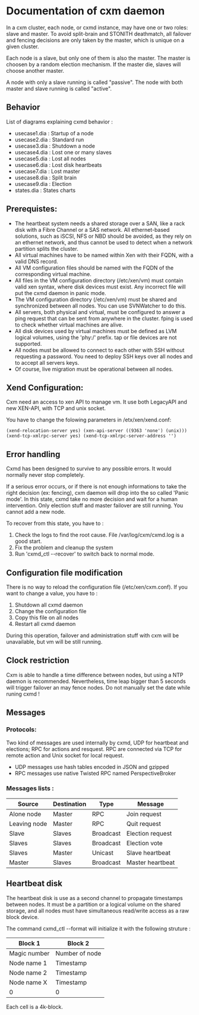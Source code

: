 Documentation of cxm daemon
===========================

In a cxm cluster, each node, or cxmd instance, may have one or two roles: slave and master. To avoid split-brain and STONITH deathmatch, all failover and fencing decisions are only taken by the master, which is unique on a given cluster.

Each node is a slave, but only one of them is also the master. The master is choosen by a random election mechanism. If the master die, slaves will choose another master.

A node with only a slave running is called "passive".
The node with both master and slave running is called "active".


Behavior
--------

List of diagrams explaining cxmd behavior :

* usecase1.dia : Startup of a node
* usecase2.dia : Standard run
* usecase3.dia : Shutdown a node
* usecase4.dia : Lost one or many slaves
* usecase5.dia : Lost all nodes
* usecase6.dia : Lost disk heartbeats
* usecase7.dia : Lost master
* usecase8.dia : Split brain
* usecase9.dia : Election
* states.dia   : States charts


Prerequistes:
-------------

* The heartbeat system needs a shared storage over a SAN, like a rack disk with a Fibre Channel or a SAS network. All ethernet-based solutions, such as iSCSI, NFS or NBD should be avoided, as they rely on an ethernet network, and thus cannot be used to detect when a network partition splits the cluster.
* All virtual machines have to be named within Xen with their FQDN, with a valid DNS record.
* All VM configuration files should be named with the FQDN of the corresponding virtual machine.
* All files in the VM configuration directory (/etc/xen/vm) must contain valid xen syntax, where disk devices must exist. Any incorrect file will put the cxmd daemon in panic mode.
* The VM configuration directory (/etc/xen/vm) must be shared and synchronized between all nodes. You can use SVNWatcher to do this.
* All servers, both physical and virtual, must be configured to answer a ping request that can be sent from anywhere in the cluster. fping is used to check whether virtual machines are alive.
* All disk devices used by virtual machines must be defined as LVM logical volumes, using the 'phy:/' prefix. tap or file devices are not supported.
* All nodes must be allowed to connect to each other with SSH without requesting a password. You need to deploy SSH keys over all nodes and to accept all servers keys.
* Of course, live migration must be operational between all nodes.


Xend Configuration:
------------------

Cxm need an access to xen API to manage vm. It use both LegacyAPI and new XEN-API, with TCP and unix socket.

You have to change the folowing parameters in /etx/xen/xend.conf:

`(xend-relocation-server yes)
(xen-api-server ((9363 'none') (unix)))
(xend-tcp-xmlrpc-server yes)
(xend-tcp-xmlrpc-server-address '')`



Error handling
--------------

Cxmd has been designed to survive to any possible errors. It would normally never stop completely.

If a serious error occurs, or if there is not enough informations to take the right decision (ex: fencing), cxm daemon will drop into the so called 'Panic mode'. In this state, cxmd take no more decision and wait for a human intervention. Only election stuff and master failover are still running. You cannot add a new node.

To recover from this state, you have to :

1. Check the logs to find the root cause. File /var/log/cxm/cxmd.log is a good start.
2. Fix the problem and cleanup the system
3. Run 'cxmd_ctl --recover' to switch back to normal mode.


Configuration file modification
-------------------------------

There is no way to reload the configuration file (/etc/xen/cxm.conf). If you want to change a value, you have to :

1. Shutdown all cxmd daemon
2. Change the configuration file
3. Copy this file on all nodes
4. Restart all cxmd daemon

During this operation, failover and administration stuff with cxm will be unavailable, but vm will be still running.


Clock restriction
-----------------

Cxm is able to handle a time difference between nodes, but using a NTP daemon is recommended.
Nevertheless, time leap bigger than 5 seconds will trigger failover an may fence nodes. Do not manually set the date while runing cxmd !


Messages 
--------

### Protocols:

Two kind of messages are used internally by cxmd, UDP for heartbeat and elections; RPC for actions and resquest.
RPC are connected via TCP for remote action and Unix socket for local request.

* UDP messages use hash tables encoded in JSON and gzipped
* RPC messages use native Twisted RPC named PerspectiveBroker

### Messages lists :

Source       | Destination | Type      | Message
-------------|-------------|-----------|------------------
Alone node   | Master      | RPC       | Join request
Leaving node | Master      | RPC       | Quit request
Slave        | Slaves      | Broadcast | Election request
Slaves       | Slaves      | Broadcast | Election vote
Slaves       | Master      | Unicast   | Slave heartbeat
Master       | Slaves      | Broadcast | Master heartbeat


Heartbeat disk
--------------

The heartbeat disk is use as a second channel to propagate timestamps between nodes.
It must be a partition or a logical volume on the shared storage, and all nodes must have simultaneous read/write access as a raw block device.

The command cxmd_ctl --format will initialize it with the following struture :

Block 1       | Block 2        |
--------------|----------------|
Magic number  | Number of node |
Node name 1   | Timestamp      |
Node name 2   | Timestamp      |
Node name X   | Timestamp      |
0             | 0              |

Each cell is a 4k-block.

